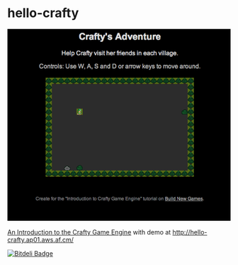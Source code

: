 hello-crafty
============

![sss](https://github.com/kumabotz/hello-crafty/blob/master/assets/crafty-adventure.png?raw=true)

[An Introduction to the Crafty Game Engine](http://buildnewgames.com/introduction-to-crafty/) with demo at http://hello-crafty.ap01.aws.af.cm/

[![Bitdeli Badge](https://d2weczhvl823v0.cloudfront.net/kumabotz/hello-crafty/trend.png)](https://bitdeli.com/free "Bitdeli Badge")
